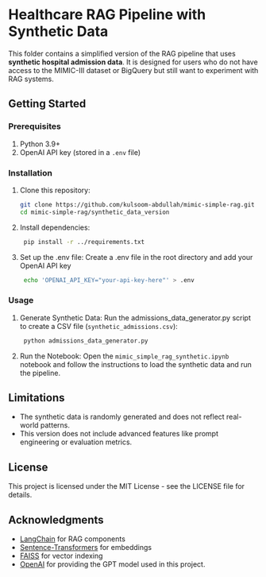 # Healthcare RAG Pipeline with Synthetic Data

This folder contains a simplified version of the RAG pipeline that uses **synthetic hospital admission data**. It is designed for users who do not have access to the MIMIC-III dataset or BigQuery but still want to experiment with RAG systems.

## Getting Started

### Prerequisites
1. Python 3.9+
2. OpenAI API key (stored in a `.env` file)

### Installation
1. Clone this repository:
   ```bash
   git clone https://github.com/kulsoom-abdullah/mimic-simple-rag.git
   cd mimic-simple-rag/synthetic_data_version
    ```
2. Install dependencies:

   ```bash
    pip install -r ../requirements.txt
    ```
3. Set up the .env file:
Create a .env file in the root directory and add your OpenAI API key
   ```bash
    echo 'OPENAI_API_KEY="your-api-key-here"' > .env
    ```


### Usage
1. Generate Synthetic Data:
Run the admissions_data_generator.py script to create a CSV file (`synthetic_admissions.csv`):

   ```bash
    python admissions_data_generator.py
    ```
2. Run the Notebook:
Open the `mimic_simple_rag_synthetic.ipynb` notebook and follow the instructions to load the synthetic data and run the pipeline.

## Limitations
- The synthetic data is randomly generated and does not reflect real-world patterns.
- This version does not include advanced features like prompt engineering or evaluation metrics.

## License

This project is licensed under the MIT License - see the LICENSE file for details.

## Acknowledgments

- [LangChain](https://github.com/langchain-ai/langchain) for RAG components
- [Sentence-Transformers](https://github.com/UKPLab/sentence-transformers) for embeddings
- [FAISS](https://github.com/facebookresearch/faiss) for vector indexing
- [OpenAI](https://openai.com/) for providing the GPT model used in this project.
